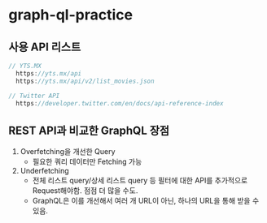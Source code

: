 # graph-ql-practice

## 사용 API 리스트

```js
// YTS.MX
  https://yts.mx/api
  https://yts.mx/api/v2/list_movies.json

// Twitter API
  https://developer.twitter.com/en/docs/api-reference-index
```

## REST API과 비교한 GraphQL 장점

1. Overfetching을 개선한 Query
   - 필요한 쿼리 데이터만 Fetching 가능
2. Underfetching
   - 전체 리스트 query/상세 리스트 query 등 필터에 대한 API를 추가적으로 Request해야함. 점점 더 많을 수도.
   - GraphQL은 이를 개선해서 여러 개 URL이 아닌, 하나의 URL을 통해 받을 수 있음.
